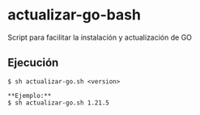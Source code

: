 # actualizar-go-bash
Script para facilitar la instalación y actualización de GO

## Ejecución
```
$ sh actualizar-go.sh <version>

**Ejemplo:**
$ sh actualizar-go.sh 1.21.5

```
